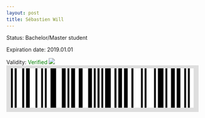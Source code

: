 ```yaml
---
layout: post
title: Sébastien Will
---
```


Status: Bachelor/Master student

Expiration date: 2019.01.01

Validity: <font color="green"> Verified</font> 
![](/members/img/Sébastien_Will.png)
![](/members/img/bar.png)
